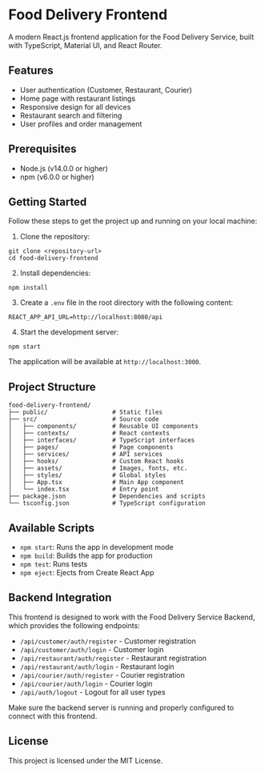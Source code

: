 # Food Delivery Frontend

A modern React.js frontend application for the Food Delivery Service, built with TypeScript, Material UI, and React Router.

## Features

- User authentication (Customer, Restaurant, Courier)
- Home page with restaurant listings
- Responsive design for all devices
- Restaurant search and filtering
- User profiles and order management

## Prerequisites

- Node.js (v14.0.0 or higher)
- npm (v6.0.0 or higher)

## Getting Started

Follow these steps to get the project up and running on your local machine:

1. Clone the repository:
```
git clone <repository-url>
cd food-delivery-frontend
```

2. Install dependencies:
```
npm install
```

3. Create a `.env` file in the root directory with the following content:
```
REACT_APP_API_URL=http://localhost:8080/api
```

4. Start the development server:
```
npm start
```

The application will be available at `http://localhost:3000`.

## Project Structure

```
food-delivery-frontend/
├── public/                  # Static files
├── src/                     # Source code
│   ├── components/          # Reusable UI components
│   ├── contexts/            # React contexts
│   ├── interfaces/          # TypeScript interfaces
│   ├── pages/               # Page components
│   ├── services/            # API services
│   ├── hooks/               # Custom React hooks
│   ├── assets/              # Images, fonts, etc.
│   ├── styles/              # Global styles
│   ├── App.tsx              # Main App component
│   └── index.tsx            # Entry point
├── package.json             # Dependencies and scripts
└── tsconfig.json            # TypeScript configuration
```

## Available Scripts

- `npm start`: Runs the app in development mode
- `npm build`: Builds the app for production
- `npm test`: Runs tests
- `npm eject`: Ejects from Create React App

## Backend Integration

This frontend is designed to work with the Food Delivery Service Backend, which provides the following endpoints:

- `/api/customer/auth/register` - Customer registration
- `/api/customer/auth/login` - Customer login
- `/api/restaurant/auth/register` - Restaurant registration
- `/api/restaurant/auth/login` - Restaurant login
- `/api/courier/auth/register` - Courier registration
- `/api/courier/auth/login` - Courier login
- `/api/auth/logout` - Logout for all user types

Make sure the backend server is running and properly configured to connect with this frontend.

## License

This project is licensed under the MIT License. 